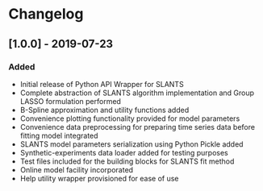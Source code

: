 # Changelog

## [1.0.0] - 2019-07-23
### Added
- Initial release of Python API Wrapper for SLANTS
- Complete abstraction of SLANTS algorithm implementation and Group LASSO formulation performed
- B-Spline approximation and utility functions added
- Convenience plotting functionality provided for model parameters 
- Convenience data preprocessing for preparing time series data before fitting model integrated
- SLANTS model parameters serialization using Python Pickle added
- Synthetic-experiments data loader added for testing purposes
- Test files included for the building blocks for SLANTS fit method
- Online model facility incorporated
- Help utility wrapper provisioned for ease of use